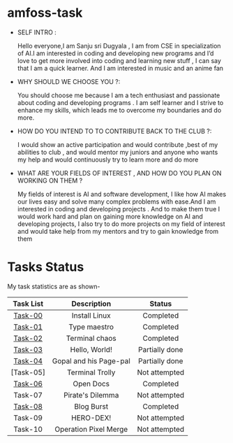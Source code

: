 # amfoss-task

- SELF INTRO :

     Hello everyone,I am Sanju sri Dugyala , I am from  CSE in specialization of AI.I am interested in coding and developing new programs and I’d love to get more involved into coding and learning new stuff , I can say that I am a quick learner. And I am interested in music and an anime fan 

- WHY SHOULD WE CHOOSE YOU ?:

    You should choose me because I am a tech enthusiast and passionate about coding and developing programs . I am self learner and I strive to enhance my skills, which leads me to overcome my boundaries and do more.

- HOW DO YOU INTEND TO TO CONTRIBUTE BACK TO THE CLUB ?:
    
   I would show an active participation and would contribute ,best of my abilities to club , and would mentor my juniors and anyone who wants my help and would continuously try to learn more and do more

- WHAT ARE YOUR FIELDS OF INTEREST , AND HOW DO YOU PLAN ON WORKING ON THEM ?

   My fields of interest is AI and software development, I like how AI makes our lives easy and solve many complex problems with ease.And I am interested in coding and developing projects . And to make them true I would work hard and plan on gaining more knowledge on AI and developing projects, I also try to do more projects on my field of interest and would take help from my mentors and try to gain knowledge from them

  
# Tasks Status

My task statistics are as shown-

| Task List | Description | Status |
| :-:       | :-:         | :-:    |
| [Task-00](https://github.com/Sanjusr1/amfoss-task/tree/main/Task%20-%2000)   | Install Linux | Completed |
| [Task-01](https://github.com/Sanjusr1/amfoss-task/tree/main/Task%20-01)   | Type maestro | Completed |
| [Task-02](https://github.com/Sanjusr1/amfoss-task/tree/main/Task%2002)    | Terminal chaos| Completed |
| [Task-03]()   | Hello, World! | Partially done|
| [Task-04]()     | Gopal and his Page-pal  | Partially done |
| [Task-05] |  Terminal Trolly | Not attempted |
| [Task-06](https://github.com/Sanjusr1/amfoss-task/tree/main/task-06)    | Open Docs | Completed |
| Task-07   | Pirate's Dilemma | Not attempted |
| [Task-08](https://github.com/Sanjusr1/amfoss-task/tree/main/Task-08)   | Blog Burst | Completed |
| Task-09   | HERO-DEX! | Not attempted|
| Task-10 |Operation Pixel Merge|Not attempted |
